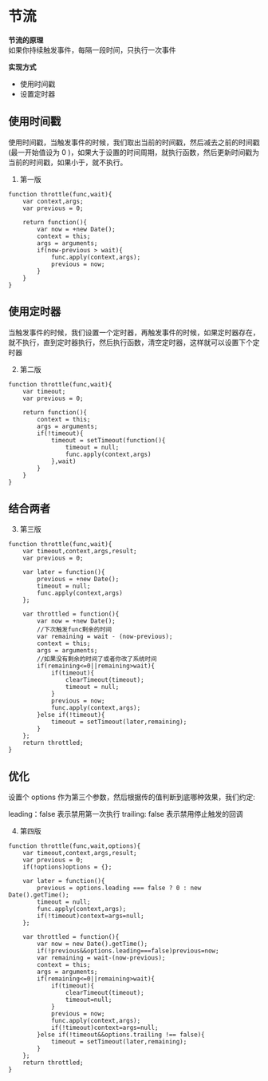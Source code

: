 # 节流
**节流的原理**  
如果你持续触发事件，每隔一段时间，只执行一次事件    

**实现方式**  
- 使用时间戳
- 设置定时器

## 使用时间戳
使用时间戳，当触发事件的时候，我们取出当前的时间戳，然后减去之前的时间戳(最一开始值设为 0 )，如果大于设置的时间周期，就执行函数，然后更新时间戳为当前的时间戳，如果小于，就不执行。  
1. 第一版
```
function throttle(func,wait){
    var context,args;
    var previous = 0;

    return function(){
        var now = +new Date();
        context = this;
        args = arguments;
        if(now-previous > wait){
            func.apply(context,args);
            previous = now;
        }
    }
}
```

## 使用定时器
当触发事件的时候，我们设置一个定时器，再触发事件的时候，如果定时器存在，就不执行，直到定时器执行，然后执行函数，清空定时器，这样就可以设置下个定时器

2. 第二版
```
function throttle(func,wait){
    var timeout;
    var previous = 0;

    return function(){
        context = this;
        args = arguments;
        if(!timeout){
            timeout = setTimeout(function(){
                timeout = null;
                func.apply(context,args)
            },wait)
        }
    }
}
```

## 结合两者
3. 第三版

```
function throttle(func,wait){
    var timeout,context,args,result;
    var previous = 0;

    var later = function(){
        previous = +new Date();
        timeout = null;
        func.apply(context,args)
    };

    var throttled = function(){
        var now = +new Date();
        //下次触发func剩余的时间
        var remaining = wait - (now-previous);
        context = this;
        args = arguments;
        //如果没有剩余的时间了或者你改了系统时间
        if(remaining<=0||remaining>wait){
            if(timeout){
                clearTimeout(timeout);
                timeout = null;
            }
            previous = now;
            func.apply(context,args);
        }else if(!timeout){
            timeout = setTimeout(later,remaining);
        }
    };
    return throttled;
}
```

## 优化
设置个 options 作为第三个参数，然后根据传的值判断到底哪种效果，我们约定:

leading：false 表示禁用第一次执行
trailing: false 表示禁用停止触发的回调  

4. 第四版
```
function throttle(func,wait,options){
    var timeout,context,args,result;
    var previous = 0;
    if(!options)options = {};

    var later = function(){
        previous = options.leading === false ? 0 : new Date().getTime();
        timeout = null;
        func.apply(context,args);
        if(!timeout)context=args=null;
    };

    var throttled = function(){
        var now = new Date().getTime();
        if(!previous&&options.leading===false)previous=now;
        var remaining = wait-(now-previous);
        context = this;
        args = arguments;
        if(remaining<=0||remaining>wait){
            if(timeout){
                clearTimeout(timeout);
                timeout=null;
            }
            previous = now;
            func.apply(context,args);
            if(!timeout)context=args=null;
        }else if(!timeout&&options.trailing !== false){
            timeout = setTimeout(later,remaining);
        }
    };
    return throttled;
}
```